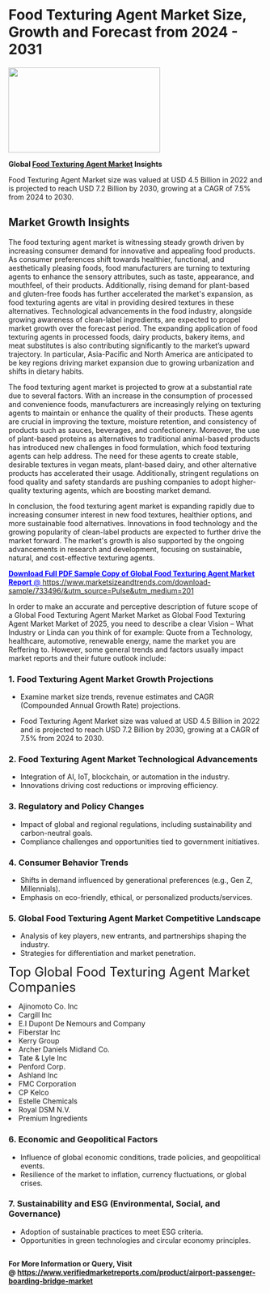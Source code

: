 <H1>Food Texturing Agent Market Size, Growth and Forecast from 2024 - 2031</H1><img class="aligncenter size-medium wp-image-584254" src="https://thirdeyenews.in/wp-content/uploads/2024/09/Global-Market-Research-300x168.jpeg" alt="" width="300" height="168" /><p><strong>Global&nbsp;<a href="https://www.marketsizeandtrends.com/download-sample/733496/&amp;utm_source=Pulse&amp;utm_medium=201">Food Texturing Agent Market</a> Insights</strong></p><p>Food Texturing Agent Market size was valued at USD 4.5 Billion in 2022 and is projected to reach USD 7.2 Billion by 2030, growing at a CAGR of 7.5% from 2024 to 2030.</p><p><h2>Market Growth Insights</h2> <p>The food texturing agent market is witnessing steady growth driven by increasing consumer demand for innovative and appealing food products. As consumer preferences shift towards healthier, functional, and aesthetically pleasing foods, food manufacturers are turning to texturing agents to enhance the sensory attributes, such as taste, appearance, and mouthfeel, of their products. Additionally, rising demand for plant-based and gluten-free foods has further accelerated the market's expansion, as food texturing agents are vital in providing desired textures in these alternatives. Technological advancements in the food industry, alongside growing awareness of clean-label ingredients, are expected to propel market growth over the forecast period. The expanding application of food texturing agents in processed foods, dairy products, bakery items, and meat substitutes is also contributing significantly to the market’s upward trajectory. In particular, Asia-Pacific and North America are anticipated to be key regions driving market expansion due to growing urbanization and shifts in dietary habits.</p> <p><a href="#" style="text-decoration: underline; color: blue;"></a></p> <p>The food texturing agent market is projected to grow at a substantial rate due to several factors. With an increase in the consumption of processed and convenience foods, manufacturers are increasingly relying on texturing agents to maintain or enhance the quality of their products. These agents are crucial in improving the texture, moisture retention, and consistency of products such as sauces, beverages, and confectionery. Moreover, the use of plant-based proteins as alternatives to traditional animal-based products has introduced new challenges in food formulation, which food texturing agents can help address. The need for these agents to create stable, desirable textures in vegan meats, plant-based dairy, and other alternative products has accelerated their usage. Additionally, stringent regulations on food quality and safety standards are pushing companies to adopt higher-quality texturing agents, which are boosting market demand.</p> <p>In conclusion, the food texturing agent market is expanding rapidly due to increasing consumer interest in new food textures, healthier options, and more sustainable food alternatives. Innovations in food technology and the growing popularity of clean-label products are expected to further drive the market forward. The market's growth is also supported by the ongoing advancements in research and development, focusing on sustainable, natural, and cost-effective texturing agents.</p> <p><a href="#" style="text-decoration: underline; color: blue;"></p><p><span class=""><strong>Download Full PDF Sample Copy of Global Food Texturing Agent Market Report</strong> @ <a href="https://www.marketsizeandtrends.com/download-sample/733496/&amp;utm_source=Pulse&amp;utm_medium=201" target="_blank">https://www.marketsizeandtrends.com/download-sample/733496/&amp;utm_source=Pulse&amp;utm_medium=201</a></span></p><p>In order to make an accurate and perceptive description of future scope of a Global&nbsp;Food Texturing Agent Market Market as Global&nbsp;Food Texturing Agent Market Market of 2025, you need to describe a clear Vision &ndash; What Industry or Linda can you think of for example: Quote from a Technology, healthcare, automotive, renewable energy, name the market you are Reffering to. However, some general trends and factors usually impact market reports and their future outlook include:</p><h3>1.&nbsp;<strong>Food Texturing Agent Market Growth Projections</strong></h3><ul><li>Examine market size trends, revenue estimates and CAGR (Compounded Annual Growth Rate) projections.</li><li><p>Food Texturing Agent Market size was valued at USD 4.5 Billion in 2022 and is projected to reach USD 7.2 Billion by 2030, growing at a CAGR of 7.5% from 2024 to 2030.</p></li></ul><h3>2.&nbsp;<strong>Food Texturing Agent Market Technological Advancements</strong></h3><ul><li>Integration of AI, IoT, blockchain, or automation in the industry.</li><li>Innovations driving cost reductions or improving efficiency.</li></ul><h3>3.&nbsp;<strong>Regulatory and Policy Changes</strong></h3><ul><li>Impact of global and regional regulations, including sustainability and carbon-neutral goals.</li><li>Compliance challenges and opportunities tied to government initiatives.</li></ul><h3>4.&nbsp;<strong>Consumer Behavior Trends</strong></h3><ul><li>Shifts in demand influenced by generational preferences (e.g., Gen Z, Millennials).</li><li>Emphasis on eco-friendly, ethical, or personalized products/services.</li></ul><h3>5.&nbsp;<strong>Global Food Texturing Agent Market Competitive Landscape</strong></h3><ul><li>Analysis of key players, new entrants, and partnerships shaping the industry.</li><li>Strategies for differentiation and market penetration.</li></ul><p data-pm-slice="1 1 []"><span style="color: inherit; font-family: inherit; font-size: 25px;">Top Global Food Texturing Agent Market Companies</span></p><div class="" data-test-id=""><p><li>Ajinomoto Co. Inc</li><li> Cargill Inc</li><li> E.I Dupont De Nemours and Company</li><li> Fiberstar Inc</li><li> Kerry Group</li><li> Archer Daniels Midland Co.</li><li> Tate & Lyle Inc</li><li> Penford Corp.</li><li> Ashland Inc</li><li> FMC Corporation</li><li> CP Kelco</li><li> Estelle Chemicals</li><li> Royal DSM N.V.</li><li> Premium Ingredients</li></p></div><h3>6.&nbsp;<strong>Economic and Geopolitical Factors</strong></h3><ul><li>Influence of global economic conditions, trade policies, and geopolitical events.</li><li>Resilience of the market to inflation, currency fluctuations, or global crises.</li></ul><h3>7.&nbsp;<strong>Sustainability and ESG (Environmental, Social, and Governance)</strong></h3><ul><li>Adoption of sustainable practices to meet ESG criteria.</li><li>Opportunities in green technologies and circular economy principles.</li></ul><h2><strong style="font-size: 14px;">For More Information or Query, Visit @&nbsp;</strong><a style="background-color: #ffffff; font-size: 14px;" href="https://www.marketsizeandtrends.com/report/food-texturing-agent-market/" target="_blank">https://www.verifiedmarketreports.com/product/airport-passenger-boarding-bridge-market</a></h2>